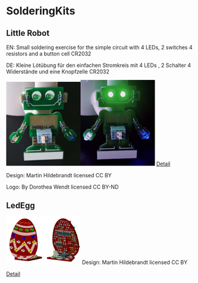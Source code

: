 # SolderingKits

## Little Robot
EN: Small soldering exercise for the simple circuit with 4 LEDs, 2 switches 4 resistors and a button cell CR2032

DE: Kleine Lötübung für den einfachen Stromkreis mit  4 LEDs , 2 Schalter 4 Widerstände und eine Knopfzelle CR2032

<img src="LittleRobot/pictures/RoboAus.jpg" width="200"><img src="LittleRobot/pictures/RoboEin.jpg" width="200">
[Detail](LittleRobot/Readme.md) 

Design: Martin Hildebrandt
licensed CC BY

Logo: By Dorothea Wendt
licensed CC BY-ND


## LedEgg

<img src="LedEgg/pictures/egg.png" width="200">
Design: Martin Hildebrandt
licensed CC BY

[Detail](LedEgg/README.md) 

